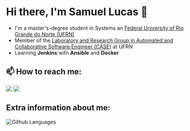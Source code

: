 <h1>Hi there, I'm Samuel Lucas 👋</h1>

 * I'm a master's-degree student in Systems an [Federal University of Rio Grande do Norte (UFRN)](https://www.ufrn.br/)
 * Member of the [Laboratory and Research Group in Automated and Collaborative Software Engineer (CASE)](http://caseufrn.github.io/) at UFRN
 * Learning **Jenkins** with **Ansible** and **Docker**

## 📫 How to reach me:

<span>
<img src="https://img.icons8.com/bubbles/100/000000/linkedin.png"/>
<img src="https://img.icons8.com/bubbles/100/000000/email.png"/>
</span>

## Extra information about me:
![Github Languages](https://github-readme-stats.vercel.app/api/top-langs/?username=samuellucas97&layout=compact)

